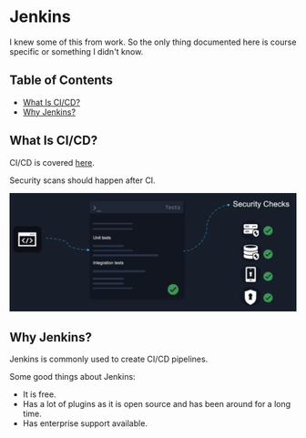 # Jenkins <!-- omit in toc -->

I knew some of this from work. So the only thing documented here is course specific or something I didn't know.

## Table of Contents <!-- omit in toc -->

- [What Is CI/CD?](#what-is-cicd)
- [Why Jenkins?](#why-jenkins)

## What Is CI/CD?

CI/CD is covered [here](01-intro.md).

Security scans should happen after CI.

![](images/jenkins01.png)

## Why Jenkins?

Jenkins is commonly used to create CI/CD pipelines.

Some good things about Jenkins:
* It is free.
* Has a lot of plugins as it is open source and has been around for a long time.
* Has enterprise support available.

